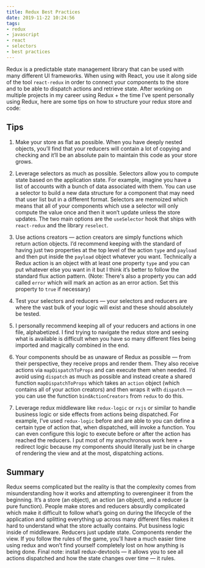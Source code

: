 ```yaml
---
title: Redux Best Practices
date: 2019-11-22 10:24:56
tags:
- redux
- javascript
- react
- selectors
- best practices
---
```


Redux is a predictable state management library that can be used with many different UI frameworks. When using with React, you use it along side of the tool `react-redux` in order to connect your components to the store and to be able to dispatch actions and retrieve state. After working on multiple projects in my career using Redux + the time I’ve spent personally using Redux, here are some tips on how to structure your redux store and code:

## Tips

1. Make your store as flat as possible. When you have deeply nested objects, you’ll find that your reducers will contain a lot of copying and checking and it’ll be an absolute pain to maintain this code as your store grows.

2. Leverage selectors as much as possible. Selectors allow you to compute state based on the application state. For example, imagine you have a list of accounts with a bunch of data associated with them. You can use a selector to build a new data structure for a component that may need that user list but in a different format. Selectors are memoized which means that all of your components which use a selector will only compute the value once and then it won’t update unless the store updates. The two main options are the `useSelector` hook that ships with `react-redux` and the library `reselect`.

3. Use actions creators — action creators are simply functions which return action objects. I’d recommend keeping with the standard of having just two properties at the top level of the action `type` and `payload` and then put inside the `payload` object whatever you want. Technically a Redux action is an object with at least one property `type` and you can put whatever else you want in it but I think it’s better to follow the standard flux action pattern. (Note: There's also a property you can add called `error` which will mark an action as an error action. Set this property to `true` if necessary)

4. Test your selectors and reducers — your selectors and reducers are where the vast bulk of your logic will exist and these should absolutely be tested.

5. I personally recommend keeping all of your reducers and actions in one file, alphabetized. I find trying to navigate the redux store and seeing what is available is difficult when you have so many different files being imported and magically combined in the end.

6. Your components should be as unaware of Redux as possible — from their perspective, they receive props and render them. They also receive actions via `mapDispatchToProps` and can execute them when needed. I’d avoid using `dispatch` as much as possible and instead create a shared function `mapDispatchToProps` which takes an `action` object (which contains all of your action creators) and then wraps it with `dispatch` — you can use the function `bindActionCreators` from `redux` to do this.

7. Leverage redux middleware like `redux-logic` or `rxjs` or similar to handle business logic or side effects from actions being dispatched. For example, I’ve used `redux-logic` before and are able to you can define a certain type of action that, when dispatched, will invoke a function. You can even configure this logic to execute before or after the action has reached the reducers. I put most of my asynchronous work here + redirect logic because my components should literally just be in charge of rendering the view and at the most, dispatching actions.

## Summary

Redux seems complicated but the reality is that the complexity comes from misunderstanding how it works and attempting to overengineer it from the beginning. It’s a store (an object), an action (an object), and a reducer (a pure function). People make stores and reducers absurdly complicated which make it difficult to follow what’s going on during the lifecycle of the application and splitting everything up across many different files makes it hard to understand what the store actually contains. Put business logic inside of middleware. Reducers just update state. Components render the view. If you follow the rules of the game, you’ll have a much easier time using redux and won’t find yourself completely lost on how anything is being done. Final note: install redux-devtools — it allows you to see all actions dispatched and how the state changes over time — it rules.
